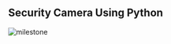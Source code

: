 ## Security Camera Using Python
![milestone](https://user-images.githubusercontent.com/62868878/106929037-e3f1bf00-6739-11eb-90fc-323bc18cc01c.gif)

